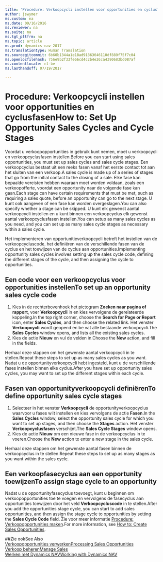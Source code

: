 ```yaml
---
title: 'Procedure: Verkoopcycli instellen voor opportunities en cyclusfasen'
author: jswymer
ms.custom: na
ms.date: 09/16/2016
ms.reviewer: na
ms.suite: na
ms.tgt_pltfrm: na
ms.topic: article
ms.prod: dynamics-nav-2017
ms.translationtype: Human Translation
ms.sourcegitcommit: 6b60b1344a1e18ad91863046110df880f75f7c04
ms.openlocfilehash: 756e9b2f33fe66cd4c2b4e26ca4390683bd087af
ms.contentlocale: nl-be
ms.lasthandoff: 07/19/2017

---
```

# <a name="how-to-set-up-opportunity-sales-cycles-and-cycle-stages"></a><span data-ttu-id="2d9a2-102">Procedure: Verkoopcycli instellen voor opportunities en cyclusfasen</span><span class="sxs-lookup"><span data-stu-id="2d9a2-102">How to: Set Up Opportunity Sales Cycles and Cycle Stages</span></span>
<span data-ttu-id="2d9a2-103">Voordat u verkoopopportunities in gebruik kunt nemen, moet u verkoopcycli en verkoopcyclusfasen instellen.</span><span class="sxs-lookup"><span data-stu-id="2d9a2-103">Before you can start using sales opportunities, you must set up sales cycles and sales cycle stages.</span></span> <span data-ttu-id="2d9a2-104">Een verkoopcyclus bestaat uit een reeks fasen vanaf het eerste contact tot aan het sluiten van een verkoop.</span><span class="sxs-lookup"><span data-stu-id="2d9a2-104">A sales cycle is made up of a series of stages that go from the initial contact to the closing of a sale.</span></span> <span data-ttu-id="2d9a2-105">Elke fase kan bepaalde vereisten hebben waaraan moet worden voldaan, zoals een verkoopofferte, voordat een opportunity naar de volgende fase kan gaan.</span><span class="sxs-lookup"><span data-stu-id="2d9a2-105">Each stage can have certain requirements that must be met, such as requiring a sales quote, before an opportunity can go to the next stage.</span></span> <span data-ttu-id="2d9a2-106">U kunt ook aangeven of een fase kan worden overgeslagen.</span><span class="sxs-lookup"><span data-stu-id="2d9a2-106">You can also specify whether a stage can be skipped.</span></span> <span data-ttu-id="2d9a2-107">U kunt elk gewenst aantal verkoopcycli instellen en u kunt binnen een verkoopcyclus elk gewenst aantal verkoopcyclusfasen instellen.</span><span class="sxs-lookup"><span data-stu-id="2d9a2-107">You can setup as many sales cycles as you need, and you can set up as many sales cycle stages as necessary within a sales cycle.</span></span>

<span data-ttu-id="2d9a2-108">Het implementeren van opportunitieverkoopcycli betreft het instellen van de verkoopcycluscode, het definiëren van de verschillende fasen van de cyclus en het toewijzen van de cyclus aan opportunities.</span><span class="sxs-lookup"><span data-stu-id="2d9a2-108">Implementing opportunity sales cycles involves setting up the sales cycle code, defining the different stages of the cycle, and then assigning the cycle to opportunities.</span></span>

## <a name="to-set-up-an-opportunity-sales-cycle-code"></a><span data-ttu-id="2d9a2-109">Een code voor een verkoopcyclus voor opportunities instellen</span><span class="sxs-lookup"><span data-stu-id="2d9a2-109">To set up an opportunity sales cycle code</span></span>
1. <span data-ttu-id="2d9a2-110">Kies in de rechterbovenhoek het pictogram **Zoeken naar pagina of rapport**, voer **Verkoopcycli** in en kies vervolgens de gerelateerde koppeling.</span><span class="sxs-lookup"><span data-stu-id="2d9a2-110">In the top right corner, choose the **Search for Page or Report** icon, enter **Sales Cycles**, and then choose the related link.</span></span> <span data-ttu-id="2d9a2-111">Het venster **Verkoopcycli** wordt geopend en be vat alle bestaande verkoopcycli.</span><span class="sxs-lookup"><span data-stu-id="2d9a2-111">The **Sales Cycles** window opens, and lists all the existing sales cycles.</span></span>
2. <span data-ttu-id="2d9a2-112">Kies de actie **Nieuw** en vul de velden in.</span><span class="sxs-lookup"><span data-stu-id="2d9a2-112">Choose the **New** action, and fill in the fields.</span></span>

<span data-ttu-id="2d9a2-113">Herhaal deze stappen om het gewenste aantal verkoopcycli in te stellen.</span><span class="sxs-lookup"><span data-stu-id="2d9a2-113">Repeat these steps to set up as many sales cycles as you want.</span></span> <span data-ttu-id="2d9a2-114">Nadat u de opportunityverkoopcycli hebt ingesteld, kunt u de verschillende fases instellen binnen elke cyclus.</span><span class="sxs-lookup"><span data-stu-id="2d9a2-114">After you have set up opportunity sales cycles, you may want to set up the different stages within each cycle.</span></span>

## <a name="to-define-opportunity-sales-cycle-stages"></a><span data-ttu-id="2d9a2-115">Fasen van opportunityverkoopcycli definiëren</span><span class="sxs-lookup"><span data-stu-id="2d9a2-115">To define opportunity sales cycle stages</span></span>
1. <span data-ttu-id="2d9a2-116">Selecteer in het venster **Verkoopcycli** de opportunityverkoopcyclus waarvoor u fases wilt instellen en kies vervolgens de actie **Fasen**.</span><span class="sxs-lookup"><span data-stu-id="2d9a2-116">In the **Sales Cycles** window, select the opportunity sales cycle for which you want to set up stages, and then choose the **Stages** action.</span></span> <span data-ttu-id="2d9a2-117">Het venster **Verkoopcyclusfasen** verschijnt.</span><span class="sxs-lookup"><span data-stu-id="2d9a2-117">The **Sales Cycle Stages** window opens.</span></span>
2. <span data-ttu-id="2d9a2-118">Kies de actie **Nieuw** om een nieuwe fase in de verkoopcyclus in te voeren.</span><span class="sxs-lookup"><span data-stu-id="2d9a2-118">Choose the **New** action to enter a new stage in the sales cycle.</span></span>

<span data-ttu-id="2d9a2-119">Herhaal deze stappen om het gewenste aantal fasen binnen de verkoopcyclus in te stellen.</span><span class="sxs-lookup"><span data-stu-id="2d9a2-119">Repeat these steps to set up as many stages as you want within the sales cycle.</span></span>

## <a name="to-assign-stage-cycle-to-an-opportunity"></a><span data-ttu-id="2d9a2-120">Een verkoopfasecyclus aan een opportunity toewijzen</span><span class="sxs-lookup"><span data-stu-id="2d9a2-120">To assign stage cycle to an opportunity</span></span>
<span data-ttu-id="2d9a2-121">Nadat u de opportunityfasecyclus toevoegt, kunt u beginnen om verkoopopportunities toe te voegen en vervolgens de fasecyclus aan opportunities toewijzen door het veld **Verkoopcycluscode** in te stellen.</span><span class="sxs-lookup"><span data-stu-id="2d9a2-121">After you add the opportunities stage cycle, you can start to add sales opportunities, and then assign the stage cycle to opportunities by setting the **Sales Cycle Code** field.</span></span> <span data-ttu-id="2d9a2-122">Zie voor meer informatie [Procedure: Verkoopopportunities maken](marketing-how-create-opportunities.md).</span><span class="sxs-lookup"><span data-stu-id="2d9a2-122">For more information, see [How to: Create Sales Opportunities](marketing-how-create-opportunities.md).</span></span>

##<a name="see-also"></a><span data-ttu-id="2d9a2-123">Zie ook</span><span class="sxs-lookup"><span data-stu-id="2d9a2-123">See Also</span></span>  
[<span data-ttu-id="2d9a2-124">Verkoopopportunities verwerken</span><span class="sxs-lookup"><span data-stu-id="2d9a2-124">Processing Sales Opportunities</span></span>](marketing-processing-sales-opportunities.md)  
[<span data-ttu-id="2d9a2-125">Verkoop beheren</span><span class="sxs-lookup"><span data-stu-id="2d9a2-125">Manage Sales</span></span>](sales-manage-sales.md)  
[<span data-ttu-id="2d9a2-126">Werken met Dynamics NAV</span><span class="sxs-lookup"><span data-stu-id="2d9a2-126">Working with Dynamics NAV</span></span>](ui-work-product.md)

